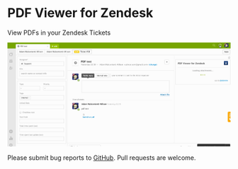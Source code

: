 # PDF Viewer for Zendesk

View PDFs in your Zendesk Tickets

![screenshot](https://github.com/adammw/zendesk-pdf-viewer/raw/master/assets/screenshot-0.gif)

Please submit bug reports to [GitHub](https://github.com/adammw/zendesk-pdf-viewer/issues/new). Pull requests are welcome.
